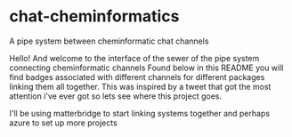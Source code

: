 # chat-cheminformatics
A pipe system between cheminformatic chat channels

Hello! And welcome to the interface of the sewer of the pipe system connecting cheminformatic channels Found below in this README you will find badges associated with
different channels for different packages linking them all together. This was inspired by a tweet that got the most attention i've ever got so lets see where this project goes.


I'll be using matterbridge to start linking systems together and perhaps azure to set up more projects 
